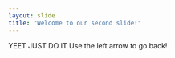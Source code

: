 ```yaml
---
layout: slide
title: "Welcome to our second slide!"
---
```

YEET JUST DO IT
Use the left arrow to go back!
